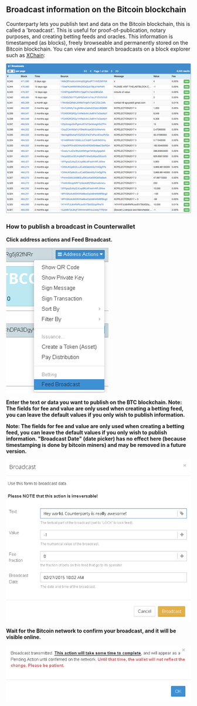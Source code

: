 Broadcast information on the Bitcoin blockchain
---------------------------

Counterparty lets you publish text and data on the Bitcoin blockchain, this is called a 'broadcast'. This is useful for proof-of-publication, notary purposes, and creating betting feeds and oracles. This information is timestamped (as blocks), freely browseable and permanently stored on the Bitcoin blockchain. You can view and search broadcasts on a block explorer such as [XChain](https://xchain.io/broadcasts):

![](/_images/broadcast1.png)

### How to publish a broadcast in Counterwallet

**Click address actions and Feed Broadcast.**

![](/_images/broadcast2.png)

**Enter the text or data you want to publish on the BTC blockchain. Note: The fields for fee and value are only used when creating a betting feed, you can leave the default values if you only wish to publish information.**

**Note: The fields for fee and value are only used when creating a betting feed, you can leave the default values if you only wish to publish information. "Broadcast Date" (date picker) has no effect here (because timestamping is done by bitcoin miners) and may be removed in a future version.**

![](/_images/broadcast3.png)

**Wait for the Bitcoin network to confirm your broadcast, and it will be visible online.**

![](/_images/broadcast4.png)
